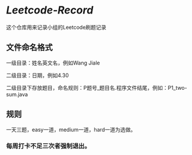 # **_Leetcode-Record_**
这个仓库用来记录小组的Leetcode刷题记录

## 文件命名格式
一级目录：姓名英文名，例如Wang Jiale

二级目录：日期，例如4.30

二级目录下存放题目，命名规则：P题号_题目名.程序文件结尾，例如：P1_two-sum.java

## 规则
一天三题，easy一道，medium一道，hard一道为选做。

### 每周打卡不足三次者强制退出。
